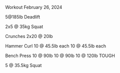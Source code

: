 Workout February 26, 2024

5@185lb Deadlift

2x5 @ 35kg Squat

Crunches
2x20 @ 20lb 

Hammer Curl
10 @ 45.5lb each
10 @ 45.5lb each

Bench Press
10 @ 90lb 
10 @ 90lb 
10 @ 120lb TOUGH

5 @ 35.5kg Squat